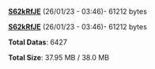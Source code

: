 [**S62kRfJE**](/data/S62kRfJE.txt) (26/01/23 - 03:46)- 61212 bytes

[**S62kRfJE**](/data/S62kRfJE.txt) (26/01/23 - 03:46)- 61212 bytes

**Total Datas**: 6427

**Total Size**: 37.95 MB / 38.0 MB